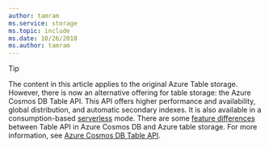```yaml
---
author: tamram
ms.service: storage
ms.topic: include
ms.date: 10/26/2018
ms.author: tamram
---
```

> [!TIP]
> The content in this article applies to the original Azure Table storage. However, there is now an alternative offering for table storage: the Azure Cosmos DB Table API. This API offers higher performance and availability, global distribution, and automatic secondary indexes. It is also available in a consumption-based [serverless](../articles/cosmos-db/serverless.md) mode. There are some [feature differences](/articles/cosmos-db/table-api-faq.yml#table-api-in-azure-cosmos-db-vs-azure-table-storage) between Table API in Azure Cosmos DB and Azure table storage. For more information, see [Azure Cosmos DB Table API](../articles/cosmos-db/table-introduction.md). 
>
